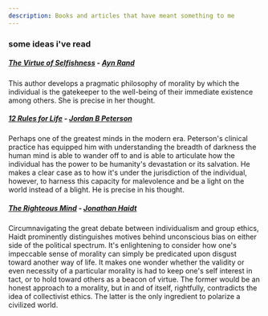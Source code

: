 ```yaml
---
description: Books and articles that have meant something to me
---
```


### some ideas i've read

##### [The Virtue of Selfishness](https://en.wikipedia.org/wiki/The_Virtue_of_Selfishness) - [Ayn Rand](https://en.wikipedia.org/wiki/Ayn_Rand)

This author develops a pragmatic philosophy of morality by which the individual is the gatekeeper to the well-being of their immediate existence among others. She is precise in her thought.

##### [12 Rules for Life](https://jordanbpeterson.com/12-rules-for-life/) - [Jordan B Peterson](https://jordanbpeterson.com/about/)

Perhaps one of the greatest minds in the modern era. Peterson's clinical practice has equipped him with understanding the breadth of darkness the human mind is able to wander off to and is able to articulate how the individual has the power to be humanity's devastation or its salvation. He makes a clear case as to how it's under the jurisdiction of the individual, however, to harness this capacity for malevolence and be a light on the world instead of a blight. He is precise in his thought.

##### [The Righteous Mind](http://righteousmind.com/) - [Jonathan Haidt](http://righteousmind.com/about-the-author/biosketch/)

Circumnavigating the great debate between individualism and group ethics, Haidt prominently distinguishes motives behind unconscious bias on either side of the political spectrum. It's enlightening to consider how one's impeccable sense of morality can simply be predicated upon disgust toward another way of life. It makes one wonder whether the validity or even necessity of a particular morality is had to keep one's self interest in tact, or to hold toward others as a beacon of virtue. The former would be an honest approach to a morality, but in and of itself, rightfully, contradicts the idea of collectivist ethics. The latter is the only ingredient to polarize a civilized world.
